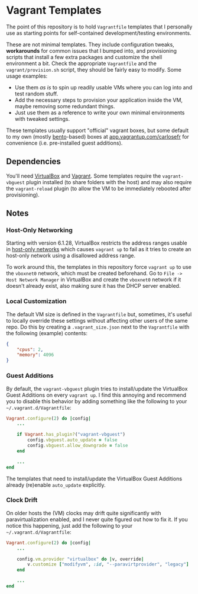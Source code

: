 # Vagrant Templates

The point of this repository is to hold `Vagrantfile` templates that I personally use as starting points for self-contained development/testing environments.

These are not minimal templates. They include configuration tweaks, **workarounds** for common issues that I bumped into, and provisioning scripts that install a few extra packages and customize the shell environment a bit. Check the appropriate `Vagrantfile` and the `vagrant/provision.sh` script, they should be fairly easy to modify. Some usage examples:

  * Use them _as is_ to spin up readily usable VMs where you can log into and test random stuff.
  * Add the necessary steps to provision your application inside the VM, maybe removing some redundant things.
  * Just use them as a reference to write your own minimal environments with tweaked settings.

These templates usually support "official" vagrant boxes, but some default to my own (mostly [bento](http://chef.github.io/bento/)-based) boxes at [app.vagrantup.com/carlosefr](https://app.vagrantup.com/carlosefr) for convenience (i.e. pre-installed guest additions).

## Dependencies

You'll need [VirtualBox](https://www.virtualbox.org/) and [Vagrant](https://www.vagrantup.com/). Some templates require the `vagrant-vbguest` plugin installed (to share folders with the host) and may also require the `vagrant-reload` plugin (to allow the VM to be immediately rebooted after provisioning).

## Notes

### Host-Only Networking

Starting with version 6.1.28, VirtualBox restricts the address ranges usable in [host-only networks](https://www.virtualbox.org/manual/ch06.html#network_hostonly) which causes `vagrant up` to fail as it tries to create an host-only network using a disallowed address range.

To work around this, the templates in this repository force `vagrant up` to use the `vboxnet0` network, which must be created beforehand. Go to `File -> Host Network Manager` in VirtualBox and create the `vboxnet0` network if it doesn't already exist, also making sure it has the DHCP server enabled.

### Local Customization

The default VM size is defined in the `Vagrantfile` but, sometimes, it's useful to locally override these settings without affecting other users of the same repo. Do this by creating a `.vagrant_size.json` next to the `Vagrantfile` with the following (example) contents:
```json
{
    "cpus": 2,
    "memory": 4096
}
```

### Guest Additions

By default, the `vagrant-vbguest` plugin tries to install/update the VirtualBox Guest Additions on every `vagrant up`. I find this annoying and recommend you to disable this behavior by adding something like the following to your `~/.vagrant.d/Vagrantfile`:
```ruby
Vagrant.configure(2) do |config|
    ...

    if Vagrant.has_plugin?("vagrant-vbguest")
        config.vbguest.auto_update = false
        config.vbguest.allow_downgrade = false
    end

    ...
end
```
The templates that need to install/update the VirtualBox Guest Additions already (re)enable `auto_update` explicitly.

### Clock Drift

On older hosts the (VM) clocks may drift quite significantly with paravirtualization enabled, and I never quite figured out how to fix it. If you notice this happening, just add the following to your `~/.vagrant.d/Vagrantfile`:
```ruby
Vagrant.configure(2) do |config|
    ...

    config.vm.provider "virtualbox" do |v, override|
        v.customize ["modifyvm", :id, "--paravirtprovider", "legacy"]
    end

    ...
end
```

